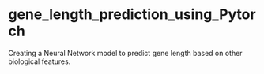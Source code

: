# gene_length_prediction_using_Pytorch
Creating a Neural Network model to predict gene length based on other biological features.
